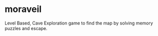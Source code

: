# moraveil
Level Based, Cave Exploration game to find the map by solving memory puzzles and escape.
